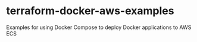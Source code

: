 # terraform-docker-aws-examples
Examples for using Docker Compose to deploy Docker applications to AWS ECS
